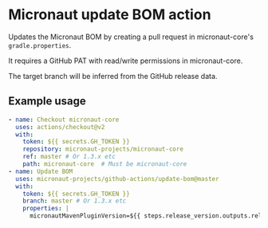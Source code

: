 # Micronaut update BOM action

Updates the Micronaut BOM by creating a pull request in micronaut-core's `gradle.properties`.

It requires a GitHub PAT with read/write permissions in micronaut-core.

The target branch will be inferred from the GitHub release data.

## Example usage

```yaml
- name: Checkout micronaut-core
  uses: actions/checkout@v2
  with:
    token: ${{ secrets.GH_TOKEN }}
    repository: micronaut-projects/micronaut-core
    ref: master # Or 1.3.x etc
    path: micronaut-core  # Must be micronaut-core
- name: Update BOM
  uses: micronaut-projects/github-actions/update-bom@master
  with:
    token: ${{ secrets.GH_TOKEN }}
    branch: master # Or 1.3.x etc
    properties: | 
      micronautMavenPluginVersion=${{ steps.release_version.outputs.release_version }}
```
